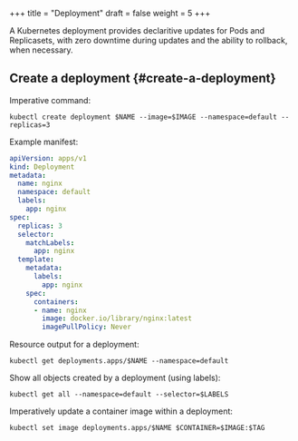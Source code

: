+++
title = "Deployment"
draft = false
weight = 5
+++

A Kubernetes deployment provides declaritive updates for Pods and Replicasets, with zero downtime during updates and the ability to rollback, when necessary.


## Create a deployment {#create-a-deployment}

Imperative command:

```shell
kubectl create deployment $NAME --image=$IMAGE --namespace=default --replicas=3
```

Example manifest:

```yaml { linenos=inline }
apiVersion: apps/v1
kind: Deployment
metadata:
  name: nginx
  namespace: default
  labels:
    app: nginx
spec:
  replicas: 3
  selector:
    matchLabels:
      app: nginx
  template:
    metadata:
      labels:
        app: nginx
    spec:
      containers:
      - name: nginx
        image: docker.io/library/nginx:latest
        imagePullPolicy: Never
```

Resource output for a deployment:

```shell
kubectl get deployments.apps/$NAME --namespace=default
```

Show all objects created by a deployment (using labels):

```shell
kubectl get all --namespace=default --selector=$LABELS
```

Imperatively update a container image within a deployment:

```shell
kubectl set image deployments.apps/$NAME $CONTAINER=$IMAGE:$TAG
```
